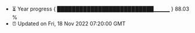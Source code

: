 - ⏳ Year progress { ██████████████████████████▁▁▁▁ } 88.03 %
- ⏰ Updated on Fri, 18 Nov 2022 07:20:00 GMT

